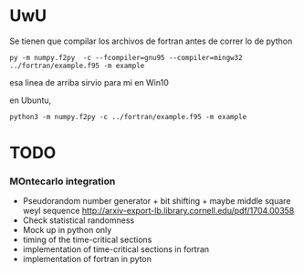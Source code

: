 # UwU

Se tienen que compilar los archivos de fortran antes de correr lo de python

`py -m numpy.f2py  -c --fcompiler=gnu95 --compiler=mingw32 ../fortran/example.f95 -m example`

esa linea de arriba sirvio para mi en Win10

en Ubuntu, 

`python3 -m numpy.f2py -c ../fortran/example.f95 -m example`

# TODO
### MOntecarlo integration
+ Pseudorandom number generator
        + bit shifting
        + maybe middle square weyl sequence
        http://arxiv-export-lb.library.cornell.edu/pdf/1704.00358
+ Check statistical randomness
+ Mock up in python only
+ timing of the time-critical sections
+ implementation of time-critical sections in fortran
+ implementation of fortran in pyton

